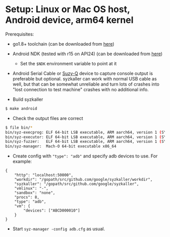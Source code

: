 # Setup: Linux or Mac OS host, Android device, arm64 kernel

Prerequisites:
 - go1.8+ toolchain (can be downloaded from [here](https://golang.org/dl/))
 - Android NDK (tested with r15 on API24) (can be downloaded from [here](https://developer.android.com/ndk/downloads/index.html))
     + Set the `$NDK` environment variable to point at it
 - Android Serial Cable or [Suzy-Q](https://chromium.googlesource.com/chromiumos/platform/ec/+/master/docs/case_closed_debugging.md) device to capture console output is preferable but optional. syzkaller can work with normal USB cable as well, but that can be somewhat unreliable and turn lots of crashes into "lost connection to test machine" crashes with no additional info.

 - Build syzkaller

```sh
$ make android
```

 - Check the output files are correct

```sh
$ file bin/*
bin/syz-execprog: ELF 64-bit LSB executable, ARM aarch64, version 1 (SYSV), statically linked, stripped
bin/syz-executor: ELF 64-bit LSB executable, ARM aarch64, version 1 (SYSV), statically linked, not stripped
bin/syz-fuzzer:   ELF 64-bit LSB executable, ARM aarch64, version 1 (SYSV), statically linked, stripped
bin/syz-manager:  Mach-O 64-bit executable x86_64
```

 - Create config with `"type": "adb"` and specify adb devices to use. For example:
```
{
	"http": "localhost:50000",
	"workdir": "/gopath/src/github.com/google/syzkaller/workdir",
	"syzkaller": "/gopath/src/github.com/google/syzkaller",
	"vmlinux": "-",
	"sandbox": "none",
	"procs": 8,
	"type": "adb",
	"vm": {
		"devices": ["ABCD000010"]
	}
}
```

 - Start `syz-manager -config adb.cfg` as usual.

